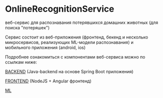 # OnlineRecognitionService
веб-сервис для распознавания потерявшихся домашних животных (для поиска "потеряшек")

Сервис состоит из веб-приложения (фронтенд, бекенд и несколько микросервисов, реализующих ML-модели распознавания) и мобильного приложения (android, ios)

Подробнее ознакомиться с компонентами веб-сервиса можно по ссылкам ниже:

[BACKEND](backend/README.md)
(Java-backend на основе Spring Boot приложения)

[FRONTEND](frontend/README.md)
(NodeJS + Angular фронтенд)

[ML](ML/README.md)
